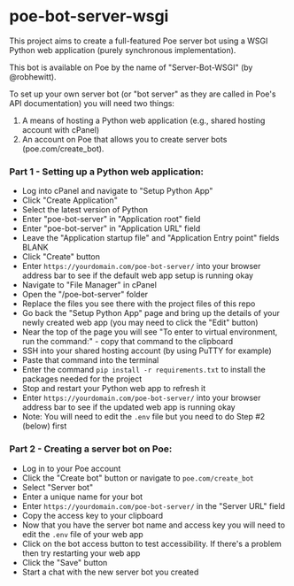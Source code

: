 # poe-bot-server-wsgi
This project aims to create a full-featured Poe server bot using a WSGI Python web application (purely synchronous implementation).

This bot is available on Poe by the name of "Server-Bot-WSGI" (by @robhewitt).

To set up your own server bot (or "bot server" as they are called in Poe's API documentation) you will need two things:

1. A means of hosting a Python web application (e.g., shared hosting account with cPanel)
2. An account on Poe that allows you to create server bots (poe.com/create_bot).

### Part 1 - Setting up a Python web application:
- Log into cPanel and navigate to "Setup Python App"
- Click "Create Application"
- Select the latest version of Python
- Enter "poe-bot-server" in "Application root" field
- Enter "poe-bot-server" in "Application URL" field
- Leave the "Application startup file" and "Application Entry point" fields BLANK
- Click "Create" button
- Enter `https://yourdomain.com/poe-bot-server/` into your browser address bar to see if the default web app setup is running okay
- Navigate to "File Manager" in cPanel
- Open the "/poe-bot-server" folder
- Replace the files you see there with the project files of this repo
- Go back the "Setup Python App" page and bring up the details of your newly created web app (you may need to click the "Edit" button)
- Near the top of the page you will see "To enter to virtual environment, run the command:" - copy that command to the clipboard
- SSH into your shared hosting account (by using PuTTY for example)
- Paste that command into the terminal
- Enter the command `pip install -r requirements.txt` to install the packages needed for the project
- Stop and restart your Python web app to refresh it
- Enter `https://yourdomain.com/poe-bot-server/` into your browser address bar to see if the updated web app is running okay
- Note: You will need to edit the `.env` file but you need to do Step #2 (below) first

### Part 2 - Creating a server bot on Poe:
- Log in to your Poe account
- Click the "Create bot" button or navigate to `poe.com/create_bot`
- Select "Server bot"
- Enter a unique name for your bot
- Enter `https://yourdomain.com/poe-bot-server/` in the "Server URL" field
- Copy the access key to your clipboard
- Now that you have the server bot name and access key you will need to edit the `.env` file of your web app
- Click on the bot access button to test accessibility. If there's a problem then try restarting your web app
- Click the "Save" button
- Start a chat with the new server bot you created
